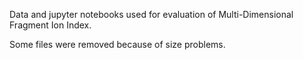 Data and jupyter notebooks used for evaluation of Multi-Dimensional Fragment Ion Index.

Some files were removed because of size problems.

